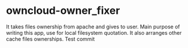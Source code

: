 # owncloud-owner_fixer
It takes files ownership from apache and gives to user. Main purpose of writing this app, use for local filesystem quotation. It also arranges other cache files ownerships.
Test commit